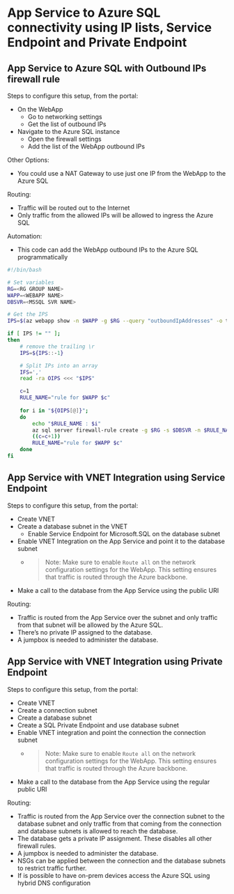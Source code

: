 # App Service to Azure SQL connectivity using IP lists, Service Endpoint and Private Endpoint


## App Service to Azure SQL with Outbound IPs firewall rule

Steps to configure this setup, from the portal:

- On the WebApp
  - Go to networking settings
  - Get the list of outbound IPs
- Navigate to the Azure SQL instance
  - Open the firewall settings
  - Add the list of the WebApp outbound IPs

Other Options:

- You could use a NAT Gateway to use just one IP from the WebApp to the Azure SQL

Routing:

- Traffic will be routed out to the Internet
- Only traffic from the allowed IPs will be allowed to ingress the Azure SQL

Automation:
- This code can add the WebApp outbound IPs to the Azure SQL programmatically

```bash
#!/bin/bash  

# Set variables
RG=<RG GROUP NAME>
WAPP=<WEBAPP NAME>
DBSVR=<MSSQL SVR NAME>

# Get the IPS
IPS=$(az webapp show -n $WAPP -g $RG --query "outboundIpAddresses" -o tsv)

if [ IPS != "" ];
then
    # remove the trailing \r
    IPS=${IPS::-1} 

    # Split IPs into an array
    IFS=','
    read -ra OIPS <<< "$IPS"

    c=1
    RULE_NAME="rule for $WAPP $c"
        
    for i in "${OIPS[@]}";   
    do  
        echo "$RULE_NAME : $i"        
        az sql server firewall-rule create -g $RG -s $DBSVR -n $RULE_NAME --start-ip-address $i --end-ip-address $i
        ((c=c+1))
        RULE_NAME="rule for $WAPP $c"        
    done  
fi
```


## App Service with VNET Integration using Service Endpoint

Steps to configure this setup, from the portal:

- Create VNET
- Create a database subnet in the VNET
  - Enable Service Endpoint for Microsoft.SQL on the database subnet
- Enable VNET Integration on the App Service and point it to the database subnet
  - > Note: Make sure to enable ```Route all``` on the network configuration settings for the WebApp. This setting ensures that traffic is routed through the Azure backbone.
- Make a call to the database from the App Service using the public URI


Routing: 
- Traffic is routed from the App Service over the subnet and only traffic from that subnet will be allowed by the Azure SQL. 
- There’s no private IP assigned to the database. 
- A jumpbox is needed to administer the database.

## App Service with VNET Integration using Private Endpoint

Steps to configure this setup, from the portal:
- Create VNET
- Create a connection subnet
- Create a database subnet
- Create a SQL Private Endpoint and use database subnet
- Enable VNET integration and point the connection the connection subnet
  - > Note: Make sure to enable ```Route all``` on the network configuration settings for the WebApp. This setting ensures that traffic is routed through the Azure backbone.
- Make a call to the database from the App Service using the regular public URI

Routing:
- Traffic is routed from the App Service over the connection subnet to the database subnet and only traffic from that coming from the connection and database subnets is allowed to reach the database.
- The database gets a private IP assignment. These disables all other firewall rules.
- A jumpbox is needed to administer the database. 
- NSGs can be applied between the connection and the database subnets to restrict traffic further.
- If is possible to have on-prem devices access the Azure SQL using hybrid DNS configuration
